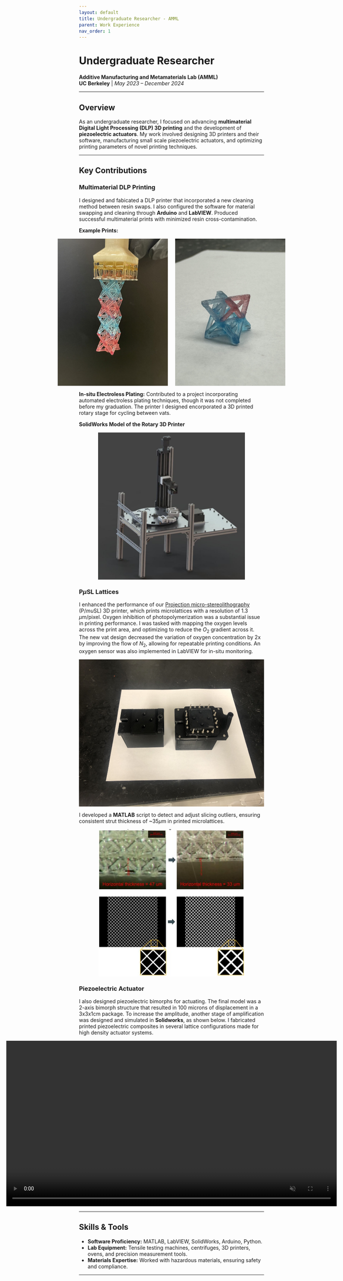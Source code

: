 ```yaml
---
layout: default
title: Undergraduate Researcher - AMML
parent: Work Experience
nav_order: 1
---
```


<script type="text/javascript" async
  src="https://cdn.jsdelivr.net/npm/mathjax@3/es5/tex-mml-chtml.js">
</script>

<script>
  MathJax = {
    tex: { inlineMath: [['$', '$'], ['\\(', '\\)']] }
  };
</script>

# Undergraduate Researcher  
**Additive Manufacturing and Metamaterials Lab (AMML)**  
**UC Berkeley** | *May 2023 – December 2024*

---

## Overview  
As an undergraduate researcher, I focused on advancing **multimaterial Digital Light Processing (DLP) 3D printing** and the development of **piezoelectric actuators**. My work involved designing 3D printers and their software, manufacturing small scale piezoelectric actuators, and optimizing printing parameters of novel printing techniques.

---

## Key Contributions  

### Multimaterial DLP Printing
I designed and fabicated a DLP printer that incorporated a new cleaning method between resin swaps. I also configured the software for material swapping and cleaning through **Arduino** and **LabVIEW**. Produced successful multimaterial prints with minimized resin cross-contamination. 


**Example Prints:**  
<div style="display: flex; justify-content: center; gap: 20px;">
  <img src="assets/multicolor_lattice.jpg" alt="Dual Color Lattice" style="height: 400px; width: auto;">
  <img src="assets/multicolor_lattice_2.jpg" alt="Dual Color on same Layer" style="height: 400px; width: auto;">
</div>

**In-situ Electroless Plating:** Contributed to a project incorporating automated electroless plating techniques, though it was not completed before my graduation. The printer I designed encorporated a 3D printed rotary stage for cycling between vats.

**SolidWorks Model of the Rotary 3D Printer**
<div style="display: flex; justify-content: center;">
  <img src="assets/rotary_printer.jpg" alt="Render of Rotary Printer" style="height: 400px; width: auto;">
</div>

### P$\mu$SL Lattices
I enhanced the performance of our [Projection micro-stereolithography](https://pubs.aip.org/aip/rsi/article-abstract/83/12/125001/357459/Design-and-optimization-of-a-light-emitting-diode?redirectedFrom=fulltext) (P$/mu$SL) 3D printer, which prints microlattices with a resolution of 1.3 $\mu$m/pixel. Oxygen inhibition of photopolymerization was a substantial issue in printing performance. I was tasked with mapping the oxygen levels across the print area, and optimizing to reduce the $O_2$ gradient across it. The new vat design decreased the variation of oxygen concentration by 2x by improving the flow of $N_2$, allowing for repeatable printing conditions. An oxygen sensor was also implemented in LabVIEW for in-situ monitoring.

<div style="display: flex; justify-content: center;">
  <img src="assets/oxygen_vats.jpg" alt="Image showing the new vats" style="height: 400px; width: auto;">
</div>

I developed a **MATLAB** script to detect and adjust slicing outliers, ensuring consistent strut thickness of ~35$\mu$m in printed microlattices. 

<div style="display: flex; justify-content: center;">
  <img src="assets/mesh_fix.jpg" alt="Image showing the change of slices to optimize strut thickness" style="height: 400px; width: auto;">
</div>


### Piezoelectric Actuator
I also designed piezoelectric bimorphs for actuating. The final model was a 2-axis bimorph structure that resulted in 100 microns of displacement in a 3x3x1cm package. To increase the amplitude, another stage of amplification was designed and simulated in **Solidworks**, as shown below. I fabricated printed piezoelectric composites in several lattice configurations made for high density actuator systems.

<div style="display: flex; justify-content: center;">
  <video style="height: 450px; width: auto;" controls autoplay loop muted>
    <source src="assets/amplifier.mp4" type="video/mp4">
    Your browser does not support the video tag.
  </video>
</div>

---

## Skills & Tools  
- **Software Proficiency:** MATLAB, LabVIEW, SolidWorks, Arduino, Python.  
- **Lab Equipment:** Tensile testing machines, centrifuges, 3D printers, ovens, and precision measurement tools.  
- **Materials Expertise:** Worked with hazardous materials, ensuring safety and compliance.  

---